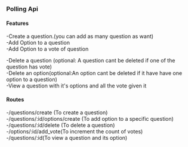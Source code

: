 
<h3>Polling Api</h3>

<h4>Features</h4>
-Create a question.(you can add as many question as want) <br>
-Add Option to a question<br>
-Add Option to a vote of question<br>

-Delete a question (optional: A question cant be deleted if one of the question has vote)<br>
-Delete an option(optional:An option cant be deleted if it have have one option to a question)<br>
-View  a question with it's options and all the vote given it<br>

<h4>Routes</h4>

-/questions/create (To create a question)<br>
-/questions/:id/options/create (To add option to a specific question)<br>
-/questions/:id/delete (To delete a question)<br>
-/options/:id/add_vote(To increment the count of votes)<br>
-/questions/:id(To view a question and its option)<br>





